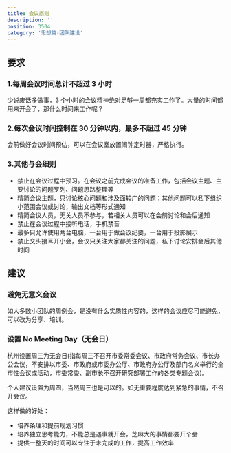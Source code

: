 ```yaml
---
title: 会议原则
description: ''
position: 3504
category: '思想篇-团队建设'
---
```


## 要求

### 1.每周会议时间总计不超过 3 小时

少说废话多做事，3 个小时的会议精神绝对足够一周都充实工作了。大量的时间都用来开会了，那什么时间来工作呢？

### 2.每次会议时间控制在 30 分钟以内，最多不超过 45 分钟

会前做好会议时间预估，可以在会议室放置闹钟定时器，严格执行。

### 3.其他与会细则

- 禁止在会议过程中预习。在会议之前完成会议的准备工作，包括会议主题、主要讨论的问题罗列、问题思路整理等
- 精简会议主题，只讨论核心问题和涉及面较广的问题；其他问题可以私下组织小范围会议或讨论，输出文档等形式通知
- 精简会议人员，无关人员不参与，若相关人员可以在会前讨论和会后通知
- 禁止在会议过程中接听电话，手机禁音
- 最多只允许使用两台电脑，一台用于做会议纪要，一台用于投影展示
- 禁止交头接耳开小会，会议只关注大家都关注的问题，私下讨论安排会后其他时间

## 建议

### 避免无意义会议

如大多数小团队的周例会，是没有什么实质性内容的，这样的会议应尽可能避免，可以改为分享、培训。

### 设置 No Meeting Day（无会日）

杭州设置周三为无会日(指每周三不召开市委常委会议、市政府常务会议、市长办公会议，不安排以市委、市政府或市委办公厅、市政府办公厅及部门名义举行的全市性会议或活动，市委常委、副市长不召开研究部署工作的各类专题会议)。

个人建议设置为周四，当然周三也是可以的。如无重要程度达到紧急的事情，不召开会议。

这样做的好处：

- 培养条理和提前规划习惯
- 培养独立思考能力，不能总是遇事就开会，芝麻大的事情都要开个会
- 提供一整天的时间可以专注于未完成的工作，提高工作效率

<adsbygoogle></adsbygoogle>
